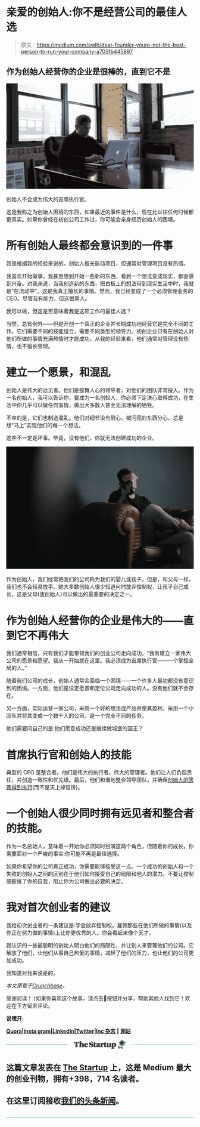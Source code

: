 # 亲爱的创始人:你不是经营公司的最佳人选

> 原文：<https://medium.com/swlh/dear-founder-youre-not-the-best-person-to-run-your-company-a705fb445897>

## 作为创始人经营你的企业是很棒的，直到它不是

![](img/b3ab9584a32ec745cf7952fb66547aeb.png)

创始人不会成为伟大的首席执行官。

这是我称之为创始人困境的东西，如果最近的事件是什么，现在比以往任何时候都更真实。如果你曾经在初创公司工作过，你可能会亲身经历创始人的困境。

# 所有创始人最终都会意识到的一件事

我是根据我的经验来说的。创始人擅长启动项目，但通常对管理项目没有热情。

我喜欢开始做事。我甚至想到开始一些新的东西，看到一个想法变成现实，都会感到兴奋。对我来说，当我创造新的东西，把白板上的想法带到现实生活中时，我就是“在流动中”。这是我真正擅长的事情。然而，我已经变成了一个必须管理业务的 CEO。尽管我有能力，但这很累人。

我可以做，但这是否意味着我是这项工作的最佳人选？

当然，总有例外——但是开创一个真正的企业并长期成功地经营它是完全不同的工作。它们需要不同的技能组合，需要不同类型的领导力。初创企业只有在创始人对他们所做的事情充满热情时才能成功，从我的经验来看，他们通常对管理没有热情，也不擅长管理。

# 建立一个愿景，和混乱

创始人是伟大的远见者。他们是鼓舞人心的领导者，对他们的团队非常投入。作为一名创始人，我可以告诉你，要成为一名创始人，你必须下定决心取得成功，在生活中你几乎可以做任何事情，做出大多数人甚至无法理解的牺牲。

不幸的是，它们也制造混乱。他们对细节没有耐心，被闪亮的东西分心，总是想“马上”实现他们的每一个想法。

这些不一定是坏事。毕竟，没有他们，你就无法创建成功的企业。

![](img/ac365aaf0a5de4ed8bdaeeecc6570bbf.png)

作为创始人，我们经常把我们的公司称为我们的婴儿或孩子。但是，和父母一样，我们也不会轻易放手。绝大多数创始人很少知道何时放弃控制权，让孩子自己成长，这是父母(或创始人)可以做出的最重要的决定之一。

# 作为创始人经营你的企业是伟大的——直到它不再伟大

我们通常相信，只有我们才能带领我们的创业公司走向成功。“我有建立一家伟大公司的愿景和愿望。我从一开始就在这里。我必须成为首席执行官——一个掌控全局的人。”

随着我们公司的成长，创始人通常会面临一个困境——一个许多人最初都没有意识到的困境。一方面，他们是设定愿景和定位公司走向成功的人。没有他们就不会存在。

另一方面，实际运营一家公司，采用一个好的想法或产品并使其盈利，采用一个小团队并将其变成一个数千人的公司，是一个完全不同的任务。

他们需要问自己的是:他们愿意成功还是继续做城堡的国王？

# 首席执行官和创始人的技能

典型的 CEO 是整合者。他们是伟大的执行者，伟大的管理者。他们让人们负起责任，并创造一致性和优先级。最后，他们和谐地整合领导团队，并确保[创始人的愿景得到执行](http://about.crunchbase.com/blog/find-right-investors-fund-startup/?utm_source=about&utm_medium=blog&utm_campaign=crunchbase-blog&utm_content=dear-founder)(而不是天上掉馅饼)。

# 一个创始人很少同时拥有远见者和整合者的技能。

作为一名创始人，意味着一开始你必须同时扮演这两个角色，但随着你的成长，你需要面对一个严峻的事实:你可能不再是最佳选择。

如果你希望你的公司真正成功，你需要能够接受这一点。一个成功的创始人和一个失败的创始人之间的区别在于他们如何接受自己的局限和他人的潜力。不要让控制感膨胀了你的自我，阻止你为公司做出必要的决定。

# 我对首次创业者的建议

我给初次创业者的一条建议是:学会放弃控制权。雇佣那些在他们所做的事情(以及你正在努力做的事情)上比你更优秀的人。你会看起来像个天才。

我认识的一些最聪明的创始人明白他们的局限性，并让别人来管理他们的公司。它解放了他们，让他们从事自己热爱的事情，减轻了他们的压力，也让他们的公司更加成功。

我知道对我来说是的。

*本文原载于*[*Crunchbase*](https://about.crunchbase.com/blog/dear-founder/)*。*

感谢阅读！:)如果你喜欢这个故事，请点击👏按钮并分享，帮助其他人找到它！欢迎在下方留言评论。

**说嘿开:**

[**Quora**](https://www.quora.com/profile/Ron-Gibori-1)**|**[**insta gram**](https://www.instagram.com/rgibori/)**|**[**LinkedIn**](https://www.linkedin.com/in/rongibori/)**|**[**Twitter**](https://twitter.com/rongibori)**|**[**Inc 杂志**](https://www.inc.com/author/ron-gibori) **|** [**网站**](http://www.idea-booth.com)

[![](img/308a8d84fb9b2fab43d66c117fcc4bb4.png)](https://medium.com/swlh)

## 这篇文章发表在 [The Startup](https://medium.com/swlh) 上，这是 Medium 最大的创业刊物，拥有+398，714 名读者。

## 在这里订阅接收[我们的头条新闻](http://growthsupply.com/the-startup-newsletter/)。

[![](img/b0164736ea17a63403e660de5dedf91a.png)](https://medium.com/swlh)
